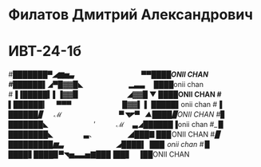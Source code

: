 # Филатов Дмитрий Александрович
# ИВТ-24-1б
#___███████▀◢▆▅▃ 　　　   　　 　　　 ▀▀████ONII CHAN
#___██████▌◢▀█▓▓█◣   　　　　　　▂▃▃　 ████onii chan
#__▐▐█████▍▌▐▓▓▉　　　　　　　◢▓▓█ ▼ ████ONII CHAN
#__ ▌██████▎　 ▀▀▀　　　　　　 　█▓▓▌ ▌ █████▌onii chan
#_▐ ██████▊　 ℳ 　　　　　　　　▀◥◤▀    ▲████▉ONII CHAN
#_▊ ███████◣ 　　　　　　  ′　　　ℳ　 ▃◢██████▐onii chan
#_ ▉ ████████◣ 　　　　 ▃、　　　　　◢███▊███ ONII CHAN
#_▉　 █████████▆▃　　　　　　　 ◢████▌ ███  onii chan
#_ ▉　 ████▋████▉▀◥▅▃▃▅▇███▐██▋　▐██ONII CHAN

